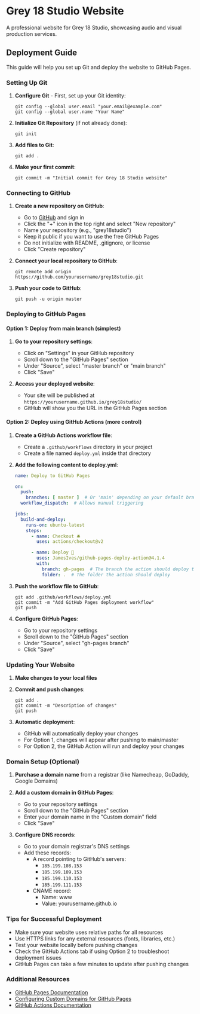# Grey 18 Studio Website

A professional website for Grey 18 Studio, showcasing audio and visual production services.

## Deployment Guide

This guide will help you set up Git and deploy the website to GitHub Pages.

### Setting Up Git

1. **Configure Git** - First, set up your Git identity:
   ```
   git config --global user.email "your.email@example.com"
   git config --global user.name "Your Name"
   ```

2. **Initialize Git Repository** (if not already done):
   ```
   git init
   ```

3. **Add files to Git**:
   ```
   git add .
   ```

4. **Make your first commit**:
   ```
   git commit -m "Initial commit for Grey 18 Studio website"
   ```

### Connecting to GitHub

1. **Create a new repository on GitHub**:
   - Go to [GitHub](https://github.com) and sign in
   - Click the "+" icon in the top right and select "New repository"
   - Name your repository (e.g., "grey18studio")
   - Keep it public if you want to use the free GitHub Pages
   - Do not initialize with README, .gitignore, or license
   - Click "Create repository"

2. **Connect your local repository to GitHub**:
   ```
   git remote add origin https://github.com/yourusername/grey18studio.git
   ```

3. **Push your code to GitHub**:
   ```
   git push -u origin master
   ```

### Deploying to GitHub Pages

#### Option 1: Deploy from main branch (simplest)

1. **Go to your repository settings**:
   - Click on "Settings" in your GitHub repository
   - Scroll down to the "GitHub Pages" section
   - Under "Source", select "master branch" or "main branch"
   - Click "Save"

2. **Access your deployed website**:
   - Your site will be published at `https://yourusername.github.io/grey18studio/`
   - GitHub will show you the URL in the GitHub Pages section

#### Option 2: Deploy using GitHub Actions (more control)

1. **Create a GitHub Actions workflow file**:
   - Create a `.github/workflows` directory in your project
   - Create a file named `deploy.yml` inside that directory

2. **Add the following content to deploy.yml**:
   ```yaml
   name: Deploy to GitHub Pages

   on:
     push:
       branches: [ master ]  # Or 'main' depending on your default branch name
     workflow_dispatch:  # Allows manual triggering

   jobs:
     build-and-deploy:
       runs-on: ubuntu-latest
       steps:
         - name: Checkout 🛎️
           uses: actions/checkout@v2

         - name: Deploy 🚀
           uses: JamesIves/github-pages-deploy-action@4.1.4
           with:
             branch: gh-pages  # The branch the action should deploy to
             folder: .  # The folder the action should deploy
   ```

3. **Push the workflow file to GitHub**:
   ```
   git add .github/workflows/deploy.yml
   git commit -m "Add GitHub Pages deployment workflow"
   git push
   ```

4. **Configure GitHub Pages**:
   - Go to your repository settings
   - Scroll down to the "GitHub Pages" section
   - Under "Source", select "gh-pages branch"
   - Click "Save"

### Updating Your Website

1. **Make changes to your local files**

2. **Commit and push changes**:
   ```
   git add .
   git commit -m "Description of changes"
   git push
   ```

3. **Automatic deployment**:
   - GitHub will automatically deploy your changes
   - For Option 1, changes will appear after pushing to main/master
   - For Option 2, the GitHub Action will run and deploy your changes

### Domain Setup (Optional)

1. **Purchase a domain name** from a registrar (like Namecheap, GoDaddy, Google Domains)

2. **Add a custom domain in GitHub Pages**:
   - Go to your repository settings
   - Scroll down to the "GitHub Pages" section
   - Enter your domain name in the "Custom domain" field
   - Click "Save"

3. **Configure DNS records**:
   - Go to your domain registrar's DNS settings
   - Add these records:
     - A record pointing to GitHub's servers:
       - `185.199.108.153`
       - `185.199.109.153`
       - `185.199.110.153`
       - `185.199.111.153`
     - CNAME record:
       - Name: www
       - Value: yourusername.github.io

### Tips for Successful Deployment

- Make sure your website uses relative paths for all resources
- Use HTTPS links for any external resources (fonts, libraries, etc.)
- Test your website locally before pushing changes
- Check the GitHub Actions tab if using Option 2 to troubleshoot deployment issues
- GitHub Pages can take a few minutes to update after pushing changes

### Additional Resources

- [GitHub Pages Documentation](https://docs.github.com/en/pages)
- [Configuring Custom Domains for GitHub Pages](https://docs.github.com/en/pages/configuring-a-custom-domain-for-your-github-pages-site)
- [GitHub Actions Documentation](https://docs.github.com/en/actions) 